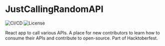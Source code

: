 # JustCallingRandomAPI
![CI/CD](https://github.com/vedangj044/just-calling-random-api/workflows/Build%20and%20Deploy/badge.svg)
![License](https://img.shields.io/github/license/dyarleniber/react-workflow-gh-actions)


React app to call various APIs. A place for new contributors to learn how to consume their APIs and contribute to open-source. Part of Hacktoberfest.
